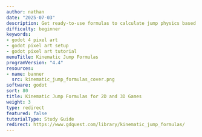 ```yaml
---
author: nathan
date: "2025-07-03"
description: Get ready-to-use formulas to calculate jump physics based on height, timing, and distance instead of guessing the jump speed and gravity values. You can reuse these simple formulas to precisely control jumps in any 2D or 3D game.
difficulty: beginner
keywords:
- godot 4 pixel art
- godot pixel art setup
- godot pixel art tutorial
menuTitle: Kinematic Jump Formulas
programVersion: "4.4"
resources:
- name: banner
  src: kinematic_jump_formulas_cover.png
software: godot
sort: 80
title: Kinematic Jump Formulas for 2D and 3D Games
weight: 3
type: redirect
featured: false
tutorialType: Study Guide
redirect: https://www.gdquest.com/library/kinematic_jump_formulas/
---
```

